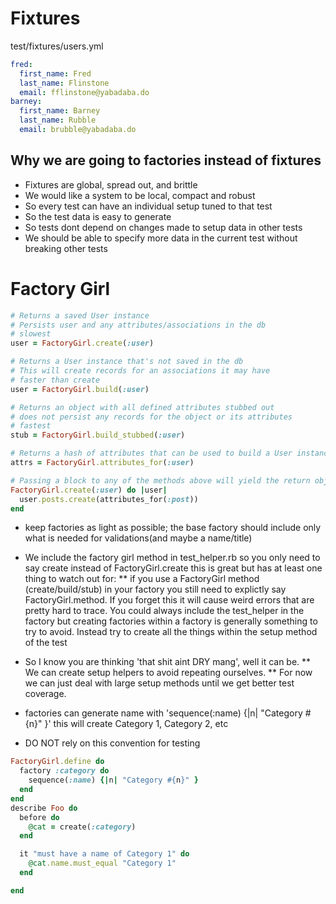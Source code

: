 # Fixtures
test/fixtures/users.yml
```yml
fred:
  first_name: Fred
  last_name: Flinstone
  email: fflinstone@yabadaba.do
barney:
  first_name: Barney
  last_name: Rubble
  email: brubble@yabadaba.do
```
## Why we are going to factories instead of fixtures
* Fixtures are global, spread out, and brittle
* We would like a system to be local, compact and robust
* So every test can have an individual setup tuned to that test
* So the test data is easy to generate
* So tests dont depend on changes made to setup data in other tests
* We should be able to specify more data in the current test without breaking other tests

# Factory Girl

```ruby
# Returns a saved User instance
# Persists user and any attributes/associations in the db
# slowest
user = FactoryGirl.create(:user)

# Returns a User instance that's not saved in the db
# This will create records for an associations it may have
# faster than create
user = FactoryGirl.build(:user)

# Returns an object with all defined attributes stubbed out
# does not persist any records for the object or its attributes
# fastest
stub = FactoryGirl.build_stubbed(:user)

# Returns a hash of attributes that can be used to build a User instance
attrs = FactoryGirl.attributes_for(:user)

# Passing a block to any of the methods above will yield the return object
FactoryGirl.create(:user) do |user|
  user.posts.create(attributes_for(:post))
end
```

* keep factories as light as possible; the base factory should include only what is needed for validations(and maybe a name/title)

* We include the factory girl method in test_helper.rb so you only need to say create instead of FactoryGirl.create
this is great but has at least one thing to watch out for:
** if you use a FactoryGirl method (create/build/stub) in your factory you still need to explictly say FactoryGirl.method. If you forget this it will cause weird errors that are pretty hard to trace.
You could always include the test_helper in the factory but creating factories within a factory is generally something to try to avoid.
Instead try to create all the things within the setup method of the test
* So I know you are thinking 'that shit aint DRY mang', well it can be.
** We can create setup helpers to avoid repeating ourselves.
** For now we can just deal with large setup methods until we get better test coverage.

* factories can generate name with 'sequence(:name) {|n| "Category #{n}" }'
  this will create Category 1, Category 2, etc
* DO NOT rely on this convention for testing
```ruby
FactoryGirl.define do
  factory :category do
    sequence(:name) {|n| "Category #{n}" }
  end
end
describe Foo do
  before do
    @cat = create(:category)
  end

  it "must have a name of Category 1" do
    @cat.name.must_equal "Category 1"
  end

end
```
